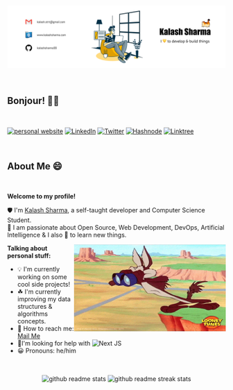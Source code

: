 <!-- personal banner -->

![personal banner](assets/pb_1.svg)

<br />
<!-- greetings -->

## Bonjour! 🐱‍👤

<br />

<!-- social links -->

[![personal website](https://img.shields.io/badge/website-000000?style=for-the-badge&logo=About.me&logoColor=white)](https://www.kalashsharma.com)
[![LinkedIn](https://img.shields.io/badge/linkedin-%230077B5.svg?style=for-the-badge&logo=linkedin&logoColor=white)](https://www.linkedin.com/in/kalashsharma99/)
[![Twitter](https://img.shields.io/badge/Twitter-%231DA1F2.svg?style=for-the-badge&logo=Twitter&logoColor=white)](https://twitter.com/kalashsharma99)
[![Hashnode](https://img.shields.io/badge/Hashnode-2962FF?style=for-the-badge&logo=hashnode&logoColor=white)](https://kalashsharma.hashnode.dev/)
[![Linktree](https://img.shields.io/badge/linktree-1de9b6?style=for-the-badge&logo=linktree&logoColor=white)](https://linktr.ee/kalashsharma99)

<br />
<!-- about me -->

## About Me 😄

<br />

**Welcome to my profile!**

🛡 I'm [Kalash Sharma](https://www.kalashsharma.com), a self-taught developer and Computer Science Student.  
🎯 I am passionate about Open Source, Web Development, DevOps, Artificial Intelligence & I also 💛 to learn new things.

<img width="350px" height="200px" align="right" src="./assets/readme_gif.gif" alt="readme gif" />

**Talking about personal stuff:**

- 💡 I'm currently working on some cool side projects!
- ☘ I'm currently improving my data structures & algorithms concepts.
- 📡 How to reach me: [Mail Me](mailto:kalash.strt@gmail.com)
- 🤝I'm looking for help with ![Next JS](https://img.shields.io/badge/Next-black?style=for-the-badge&logo=next.js&logoColor=white)
- 😀 Pronouns: he/him

<br />
<br />

<!-- GitHub Stats -->
<div align="center">
<img width="420" src="https://github-readme-stats.vercel.app/api?username=k99sharma&theme=vision-friendly-dark&show_icons=true" alt="github readme stats" />  
<img width="420" src="https://streak-stats.demolab.com?user=k99sharma&theme=highcontrast" alt="github readme streak stats" />
</div>
